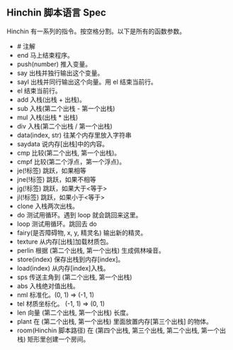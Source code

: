 ## Hinchin 脚本语言 Spec

Hinchin 有一系列的指令。按空格分割。以下是所有的函数参数。

- \# 注解
- end 马上结束程序。
- push(number) 推入变量。
- say 出栈并独行输出这个变量。
- sayl 出栈并同行输出这个向量。用 el 结束当前行。
- el 结束当前行。
- add 入栈(出栈 + 出栈)。
- sub 入栈(第二个出栈 - 第一个出栈)
- mul 入栈(出栈 * 出栈)
- div 入栈(第二个出栈 / 第一个出栈)
- data(index, str) 往某个内存里放入字符串
- saydata 说内存\[出栈]中的内容。
- cmp 比较(第二个出栈, 第一个出栈)。
- cmpf 比较(第二个浮点，第一个浮点)。
- je(!标签) 跳跃，如果相等
- jne(!标签) 跳跃，如果不相等
- jg<e>(!标签) 跳跃，如果大于<等于>
- jl<e>(!标签) 跳跃，如果小于<等于>
- clone 入栈两次出栈。
- do 测试用循环。遇到 loop 就会跳回来这里。
- loop 测试用循环。跳回去 do
- fairy(是否障碍物, x, y, 精灵名) 输出新的精灵。
- texture 从内存\[出栈]加载材质包。
- perlin 根据 (第二个出栈, 第一个出栈) 生成佩林噪音。
- store(index) 保存出栈到内存\[index]。
- load(index) 从内存\[index]入栈。
- sps 传送主角到 (第二个出栈, 第一个出栈)
- abs 入栈绝对值出栈。
- nml 标准化。(0, 1) => (-1, 1)
- tel 材质坐标化。 (-1, 1) => (0, 1)
- len 向量 (第二个出栈, 第一个出栈) 长度。
- plant 在 (第二个出栈, 第一个出栈) 里面放置内存\[第三个出栈] 的物体。
- room(Hinchin 脚本路径) 在 (第四个出栈, 第三个出栈, 第二个出栈, 第一个出栈) 矩形里创建一个房间。 